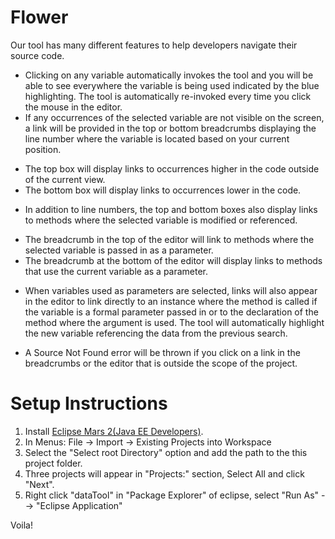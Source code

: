 # Flower

Our tool has many different features to help developers navigate their source code.
* Clicking on any variable automatically invokes the tool and you will be able to see everywhere the variable is being used indicated by the blue highlighting. The tool is automatically re-invoked every time you click the mouse in the editor.
* If any occurrences of the selected variable are not visible on the screen, a link will be provided in the top or bottom breadcrumbs displaying the line number where the variable is located based on your current position.
- The top box will display links to occurrences higher in the code outside of the current view.
- The bottom box will display links to occurrences lower in the code.
* In addition to line numbers, the top and bottom boxes also display links to methods where the selected variable is modified or referenced. 
- The breadcrumb in the top of the editor will link to methods where the selected variable is passed in as a parameter.
- The breadcrumb at the bottom of the editor will display links to methods that use the current variable as a parameter.
* When variables used as parameters are selected, links will also appear in the editor to link directly to an instance where the method is called if the variable is a formal parameter passed in or to the declaration of the method where the argument is used. The tool will automatically highlight the new variable referencing the data from the previous search.
- A Source Not Found error will be thrown if you click on a link in the breadcrumbs or the editor that is outside the scope of the project.

			
# Setup Instructions
1. Install [Eclipse Mars 2(Java EE Developers)](https://eclipse.org/downloads/packages/eclipse-ide-java-ee-developers/mars2).
2. In Menus: File -> Import -> Existing Projects into Workspace
3. Select the "Select root Directory" option and add the path to the this project folder.
4. Three projects will appear in "Projects:" section, Select All and click "Next".
5. Right click "dataTool" in "Package Explorer" of eclipse, select "Run As" --> "Eclipse Application"

Voila!
